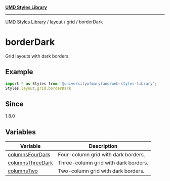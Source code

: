 [**UMD Styles Library**](../../../../../README.md)

***

[UMD Styles Library](../../../../../README.md) / [layout](../../../../README.md) / [grid](../../README.md) / borderDark

# borderDark

Grid layouts with dark borders.

## Example

```typescript
import * as Styles from '@universityofmaryland/web-styles-library';
Styles.layout.grid.borderDark
```

## Since

1.8.0

## Variables

| Variable | Description |
| ------ | ------ |
| [columnsFourDark](variables/columnsFourDark.md) | Four-column grid with dark borders. |
| [columnsThreeDark](variables/columnsThreeDark.md) | Three-column grid with dark borders. |
| [columnsTwo](variables/columnsTwo.md) | Two-column grid with dark borders. |
